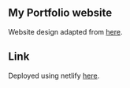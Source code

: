 ## My Portfolio website

Website design adapted from [here](https://github.com/soumyajit4419/Portfolio).

## Link

Deployed using netlify [here](https://master--magenta-seahorse-be9262.netlify.app/).
